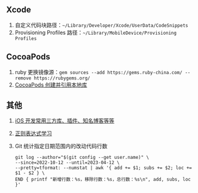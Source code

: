 ## Xcode
1. 自定义代码块路径：`~/Library/Developer/Xcode/UserData/CodeSnippets`
1. Provisioning Profiles 路径：`~/Library/MobileDevice/Provisioning Profiles`

## CocoaPods
1. ruby 更换镜像源：`gem sources --add https://gems.ruby-china.com/ --remove https://rubygems.org/`
1. [CocoaPods 创建并引用本地库][CocoaPods 创建并引用本地库]

## 其他
1. [iOS 开发常用三方库、插件、知名博客等等][awesome-ios]
1. [正则表达式学习][learn-regex]
1. Git 统计指定日期范围内的改动代码行数

    ```shell
    git log --author="$(git config --get user.name)" \
    --since=2022-10-12 --until=2023-04-12 \
    --pretty=tformat: --numstat | awk '{ add += $1; subs += $2; loc += $1 - $2 } \
    END { printf "新增行数：%s，移除行数：%s，总行数：%s\n", add, subs, loc }' 
    ```

[CocoaPods 创建并引用本地库]: https://juejin.cn/post/6844903841972895758
[learn-regex]: https://github.com/ziishaned/learn-regex/blob/master/translations/README-cn.md
[awesome-ios]: https://github.com/Tim9Liu9/TimLiu-iOS